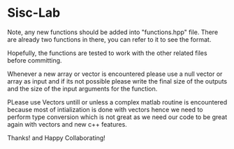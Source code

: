 # Sisc-Lab

Note, any new functions should be added into "functions.hpp" file. There are already two functions in there, you can refer to it to see the format.

Hopefully, the functions are tested to work with the other related files before committing.

Whenever a new array or vector is encountered please use a null vector or array as input and if its not possible please write the final size of the outputs and the size of the input arguments for the function.

PLease use Vectors untill or unless a complex matlab routine is encountered because most of intialization is done with vectors hence we need to perform type conversion which is not great as we need our code to be great again with vectors and new c++ features.



Thanks! and Happy Collaborating!
